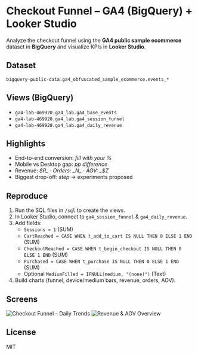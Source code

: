 # Checkout Funnel – GA4 (BigQuery) + Looker Studio

Analyze the checkout funnel using the **GA4 public sample ecommerce** dataset in **BigQuery** and visualize KPIs in **Looker Studio**.

## Dataset
`bigquery-public-data.ga4_obfuscated_sample_ecommerce.events_*`

## Views (BigQuery)
- `ga4-lab-469920.ga4_lab.ga4_base_events`
- `ga4-lab-469920.ga4_lab.ga4_session_funnel`
- `ga4-lab-469920.ga4_lab.ga4_daily_revenue`

## Highlights
- End-to-end conversion: _fill with your %_
- Mobile vs Desktop gap: _pp difference_
- Revenue: _$R_ · Orders: _N_ · AOV: _$Z_
- Biggest drop-off: _step_ → experiments proposed

## Reproduce
1. Run the SQL files in `/sql` to create the views.
2. In Looker Studio, connect to `ga4_session_funnel` & `ga4_daily_revenue`.
3. Add fields:
   - `Sessions = 1` (SUM)
   - `CartReached = CASE WHEN t_add_to_cart IS NULL THEN 0 ELSE 1 END` (SUM)
   - `CheckoutReached = CASE WHEN t_begin_checkout IS NULL THEN 0 ELSE 1 END` (SUM)
   - `Purchased = CASE WHEN t_purchase IS NULL THEN 0 ELSE 1 END` (SUM)
   - Optional `MediumFilled = IFNULL(medium, "(none)")` (Text)
4. Build charts (funnel, device/medium bars, revenue, orders, AOV).

## Screens
![Checkout Funnel – Daily Trends](images/page1.png)
![Revenue & AOV Overview](images/page2.png)

## License
MIT
